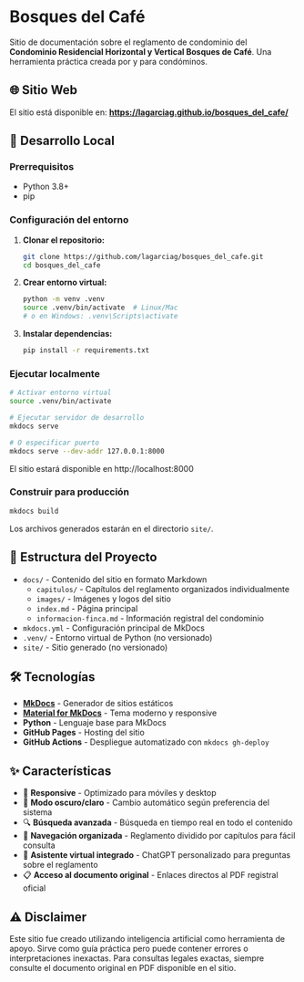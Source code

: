 # Bosques del Café

Sitio de documentación sobre el reglamento de condominio del **Condominio Residencial Horizontal y Vertical Bosques de Café**. Una herramienta práctica creada por y para condóminos.

## 🌐 Sitio Web

El sitio está disponible en: **https://lagarciag.github.io/bosques_del_cafe/**

## 🚀 Desarrollo Local

### Prerrequisitos
- Python 3.8+
- pip

### Configuración del entorno

1. **Clonar el repositorio:**
   ```bash
   git clone https://github.com/lagarciag/bosques_del_cafe.git
   cd bosques_del_cafe
   ```

2. **Crear entorno virtual:**
   ```bash
   python -m venv .venv
   source .venv/bin/activate  # Linux/Mac
   # o en Windows: .venv\Scripts\activate
   ```

3. **Instalar dependencias:**
   ```bash
   pip install -r requirements.txt
   ```

### Ejecutar localmente

```bash
# Activar entorno virtual
source .venv/bin/activate

# Ejecutar servidor de desarrollo
mkdocs serve

# O especificar puerto
mkdocs serve --dev-addr 127.0.0.1:8000
```

El sitio estará disponible en http://localhost:8000

### Construir para producción

```bash
mkdocs build
```

Los archivos generados estarán en el directorio `site/`.

## 📁 Estructura del Proyecto

- `docs/` - Contenido del sitio en formato Markdown
  - `capitulos/` - Capítulos del reglamento organizados individualmente
  - `images/` - Imágenes y logos del sitio
  - `index.md` - Página principal
  - `informacion-finca.md` - Información registral del condominio
- `mkdocs.yml` - Configuración principal de MkDocs
- `.venv/` - Entorno virtual de Python (no versionado)
- `site/` - Sitio generado (no versionado)

## 🛠️ Tecnologías

- **[MkDocs](https://mkdocs.org/)** - Generador de sitios estáticos
- **[Material for MkDocs](https://squidfunk.github.io/mkdocs-material/)** - Tema moderno y responsive
- **Python** - Lenguaje base para MkDocs
- **GitHub Pages** - Hosting del sitio
- **GitHub Actions** - Despliegue automatizado con `mkdocs gh-deploy`

## ✨ Características

- 📱 **Responsive** - Optimizado para móviles y desktop
- 🌙 **Modo oscuro/claro** - Cambio automático según preferencia del sistema
- 🔍 **Búsqueda avanzada** - Búsqueda en tiempo real en todo el contenido
- 📄 **Navegación organizada** - Reglamento dividido por capítulos para fácil consulta
- 🤖 **Asistente virtual integrado** - ChatGPT personalizado para preguntas sobre el reglamento
- 📋 **Acceso al documento original** - Enlaces directos al PDF registral oficial

## ⚠️ Disclaimer

Este sitio fue creado utilizando inteligencia artificial como herramienta de apoyo. Sirve como guía práctica pero puede contener errores o interpretaciones inexactas. Para consultas legales exactas, siempre consulte el documento original en PDF disponible en el sitio.